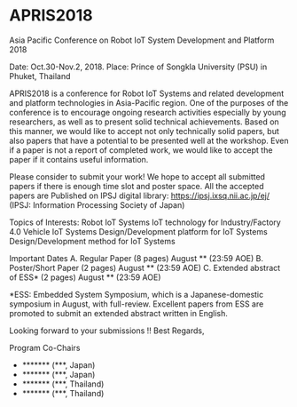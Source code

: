 # APRIS2018
Asia Pacific Conference on Robot IoT System Development and Platform 2018

Date: Oct.30-Nov.2, 2018.
Place: Prince of Songkla University (PSU) in Phuket, Thailand

APRIS2018 is a conference for Robot IoT Systems and related development and platform technologies in Asia-Pacific region. One of the purposes of the conference is to encourage ongoing research activities especially by young researchers, as well as to present solid technical achievements.
Based on this manner, we would like to accept not only technically solid papers, but also papers that have a potential to be presented well at the workshop. Even if a paper is not a report of completed work, we would like to accept the paper if it contains useful information.

Please consider to submit your work! We hope to accept all submitted papers if there is enough time slot and poster space. All the accepted papers are Published on IPSJ digital library: https://ipsj.ixsq.nii.ac.jp/ej/
(IPSJ:  Information Processing Society of Japan)

Topics of Interests:
Robot IoT Systems
IoT technology for Industry/Factory 4.0
Vehicle IoT Systems
Design/Development platform for IoT Systems
Design/Development method for IoT Systems


Important Dates
A. Regular Paper  	(8 pages)   	August ** (23:59 AOE)
B. Poster/Short Paper (2 pages)   	August ** (23:59 AOE)
C. Extended abstract of ESS* (2 pages)  August ** (23:59 AOE)

*ESS: Embedded System Symposium, which is a Japanese-domestic symposium in August, with full-review. Excellent papers from ESS are promoted to submit an extended abstract written in English.

Looking forward to your submissions !!
Best Regards,

Program Co-Chairs
- ******* (***, Japan)
- ******* (***, Japan)
- ******* (***, Thailand)
- ******* (***, Thailand)
